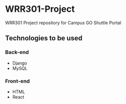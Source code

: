 # WRR301-Project
WRR301 Project repository for Campus GO Shuttle Portal

## Technologies to be used
### Back-end
- Django
- MySQL

### Front-end
- HTML
- React
